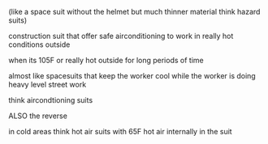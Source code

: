 (like a space suit without the helmet but much thinner material think hazard suits)

construction suit that offer safe airconditioning to work in really hot conditions outside

when its 105F or really hot outside for long periods of time

almost like spacesuits that keep the worker cool while the worker is doing heavy level street work

think aircondtioning suits

ALSO the reverse

in cold areas think hot air suits with 65F hot air internally in the suit
